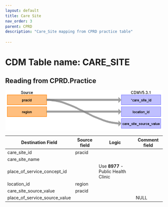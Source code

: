 ```yaml
---
layout: default
title: Care Site
nav_order: 3
parent: CPRD
description: "Care_Site mapping from CPRD practice table"

---
```


# CDM Table name: CARE_SITE

## Reading from CPRD.Practice

![](images/image5.png)

| Destination Field | Source field | Logic | Comment field |
| --- | --- | --- | --- |
| care_site_id | pracid |  |  |
| care_site_name |  |  |  |
| place_of_service_concept_id |  | Use **8977** - Public Health Clinic |  |
| location_id | region |  |  |
| care_site_source_value | pracid |  |  |
| place_of_service_source_value |  |  | NULL |